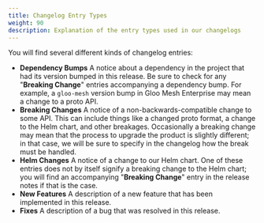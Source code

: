 ```yaml
---
title: Changelog Entry Types
weight: 90
description: Explanation of the entry types used in our changelogs
---
```

You will find several different kinds of changelog entries:
- **Dependency Bumps**
A notice about a dependency in the project that had its version bumped in this release. Be sure to check for any
"**Breaking Change**" entries accompanying a dependency bump. For example, a `gloo-mesh`
version bump in Gloo Mesh Enterprise may mean a change to a proto API.
- **Breaking Changes**
A notice of a non-backwards-compatible change to some API. This can include things like a changed
proto format, a change to the Helm chart, and other breakages. Occasionally a breaking change
may mean that the process to upgrade the product is slightly different; in that case, we will be sure
to specify in the changelog how the break must be handled.
- **Helm Changes**
A notice of a change to our Helm chart. One of these entries does not by itself signify a breaking
change to the Helm chart; you will find an accompanying "**Breaking Change**" entry in the release
notes if that is the case.
- **New Features**
A description of a new feature that has been implemented in this release.
- **Fixes**
A description of a bug that was resolved in this release.
